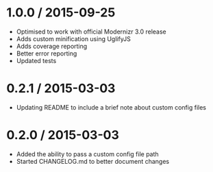 1.0.0 / 2015-09-25
==================

  * Optimised to work with official Modernizr 3.0 release
  * Adds custom minification using UglifyJS
  * Adds coverage reporting
  * Better error reporting
  * Updated tests

0.2.1 / 2015-03-03
==================

  * Updating README to include a brief note about custom config files

0.2.0 / 2015-03-03
==================

  * Added the ability to pass a custom config file path
  * Started CHANGELOG.md to better document changes
